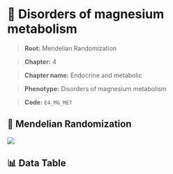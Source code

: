 # 🧪 Disorders of magnesium metabolism

> **Root:** Mendelian Randomization

> **Chapter:** 4  

> **Chapter name:** Endocrine and metabolic

> **Phenotype:** Disorders of magnesium metabolism  

> **Code:** `E4_MG_MET`

## 🧬 Mendelian Randomization  

<img src="/MR/Figures/Forward/E4_MG_MET.png"/>

## 📊 Data Table

<CsvTableMRF src="/public/MR/Data/Forward/E4_MG_MET.csv"/>
